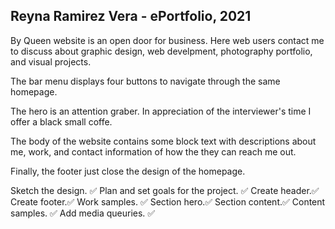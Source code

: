 ## Reyna Ramirez Vera - ePortfolio, 2021

By Queen website is an open door for business. Here web users contact me to discuss about graphic design, web develpment, photography portfolio, and visual projects.

The bar menu displays four buttons to navigate through the same homepage.

The hero is an attention graber. In appreciation of the interviewer's time I offer a black small coffe. 

The body of the website contains some block text with descriptions about me, work, and contact information of how the they can reach me out.

Finally, the footer just close the design of the homepage.

Sketch the design. ✅
Plan and set goals for the project. ✅
Create header.✅
Create footer.✅
Work samples. ✅
Section hero.✅
Section content.✅
Content samples. ✅
Add media queuries. ✅